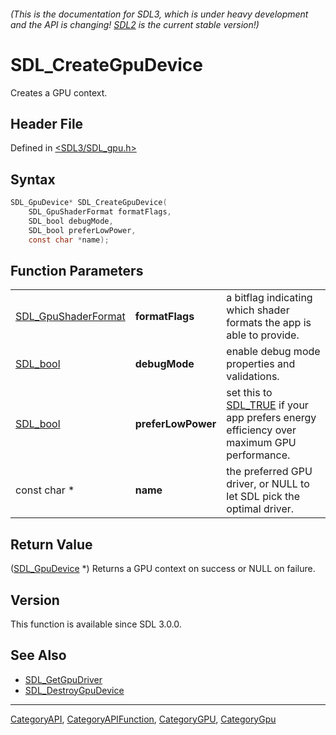 ###### (This is the documentation for SDL3, which is under heavy development and the API is changing! [SDL2](https://wiki.libsdl.org/SDL2/) is the current stable version!)
# SDL_CreateGpuDevice

Creates a GPU context.

## Header File

Defined in [<SDL3/SDL_gpu.h>](https://github.com/libsdl-org/SDL/blob/main/include/SDL3/SDL_gpu.h)

## Syntax

```c
SDL_GpuDevice* SDL_CreateGpuDevice(
    SDL_GpuShaderFormat formatFlags,
    SDL_bool debugMode,
    SDL_bool preferLowPower,
    const char *name);
```

## Function Parameters

|                                            |                    |                                                                                                      |
| ------------------------------------------ | ------------------ | ---------------------------------------------------------------------------------------------------- |
| [SDL_GpuShaderFormat](SDL_GpuShaderFormat) | **formatFlags**    | a bitflag indicating which shader formats the app is able to provide.                                |
| [SDL_bool](SDL_bool)                       | **debugMode**      | enable debug mode properties and validations.                                                        |
| [SDL_bool](SDL_bool)                       | **preferLowPower** | set this to [SDL_TRUE](SDL_TRUE) if your app prefers energy efficiency over maximum GPU performance. |
| const char *                               | **name**           | the preferred GPU driver, or NULL to let SDL pick the optimal driver.                                |

## Return Value

([SDL_GpuDevice](SDL_GpuDevice) *) Returns a GPU context on success or NULL
on failure.

## Version

This function is available since SDL 3.0.0.

## See Also

- [SDL_GetGpuDriver](SDL_GetGpuDriver)
- [SDL_DestroyGpuDevice](SDL_DestroyGpuDevice)

----
[CategoryAPI](CategoryAPI), [CategoryAPIFunction](CategoryAPIFunction), [CategoryGPU](CategoryGPU), [CategoryGpu](CategoryGpu)


